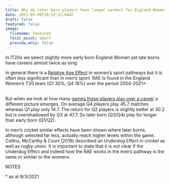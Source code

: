```yaml
---
title: Why do later born players have longer careers for England Women in T20 cricket?
date: 2021-03-09T19:52:22.644Z
draft: false
featured: false
image:
  filename: featured
  focal_point: Smart
  preview_only: false
---
```

In IT20s we select slightly more early born England Women yet late borns have careers almost twice as long. 

In general there is a [Relative Age Effect](https://onemoresummer.co.uk/post/what-is-relative-age-effect/) in women’s sport pathways but it is often less significant than in men’s sport. RAE is found in the England Women’s T20 team (Q1 30%, Q4 18%) over the period 2004-2021*.

\
But when we look at how many [games these players play over a career](https://onemoresummer.co.uk/post/matches-played-by-birth-quarter/) a different picture emerges. On average Q4 players play 45.7 matches whereas Q1 play only 14.7. The return for Q2 players is slightly better at 30.2 but is overshadowed by Q3 at 47.7. So later born (Q3/Q4) play for longer than early born (Q1/Q2). 



In men’s cricket similar effects have been shown where later borns, although selected far less, actually reach higher levels within the game. Collins, McCarthy & Court (2016) described an Underdog Effect in cricket as well as rugby union. It is important to state that it is not clear if the Underdog Effect and indeed how the RAE works in the men’s pathway is the same or similar to the womens.



NOTES

\* as at 8/3/2021